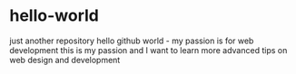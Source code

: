 # hello-world
just another repository
hello github world - my passion is for web development
this is my passion and I want to learn more advanced tips on web design and development
